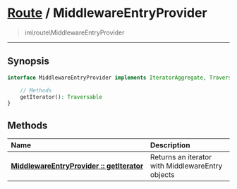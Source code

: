 # [Route](route.md) / MiddlewareEntryProvider
 > im\route\MiddlewareEntryProvider
____

## Synopsis
```php
interface MiddlewareEntryProvider implements IteratorAggregate, Traversable {

    // Methods
    getIterator(): Traversable
}
```

## Methods
| Name | Description |
| :--- | :---------- |
| [__MiddlewareEntryProvider&nbsp;::&nbsp;getIterator__](route-MiddlewareEntryProvider-getIterator.md) | Returns an iterator with MiddlewareEntry objects |
